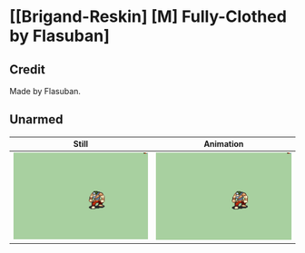 # [\[Brigand-Reskin\] \[M\] Fully-Clothed by Flasuban]

## Credit

Made by Flasuban.
	
## Unarmed

| Still | Animation |
| :---: | :-------: |
| ![Unarmed still](./Unarmed_000.png) | ![Unarmed animation](./Unarmed.gif) |
